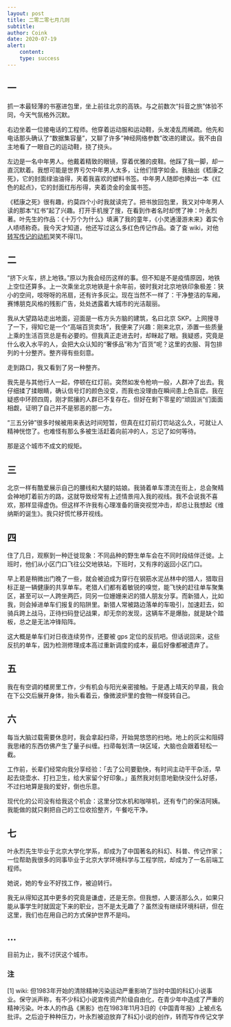 ```yaml
---
layout: post
title: 二零二零七月几则
subtitle: 
author: Coink
date: 2020-07-19
alert: 
    content: 
    type: success
---
```




## 一

抓一本最轻薄的书塞进包里，坐上前往北京的高铁。与之前数次“抖音之旅”体验不同，今天气氛格外沉默。

右边坐着一位接电话的工程师。他穿着运动服和运动鞋，头发凌乱而稀疏。他先和电话那头确认了“数据集容量”，又聊了许多“神经网络参数”改进的建议。我不由自主地看了一眼自己的运动鞋，挠了挠头。

左边是一名中年男人。他戴着精致的眼镜，穿着优雅的皮鞋。他踩了我一脚，却一直沉默着。我想可能是世界亏欠中年男人太多，让他们惜字如金。我抽出《嵇康之死》，它的封面绿油油得，夹着我喜欢的塑料书签。中年男人随即也捧出一本《红色的起点》，它的封面红彤彤得，夹着烫金的金属书签。

《嵇康之死》很有趣，约莫四个小时我就读完了。把书放回包里，我又对中年男人读的那本“红书”起了兴趣。打开手机搜了搜，在看到作者名时却愣了神：叶永烈 著。叶先生的作品：《十万个为什么》填满了我的童年，《小灵通漫游未来》着实令人啧啧称奇。我今天才知道，他还写过这么多红色传记作品。查了查 wiki，对他[转写传记的动机](https://zh.wikipedia.org/wiki/叶永烈#生平)哭笑不得[1]。



## 二

“挤下火车，挤上地铁。”原以为我会经历这样的事。但不知是不是疫情原因，地铁上空位还算多。上一次乘坐北京地铁是十余年前，彼时我对北京地铁印象极差：狭小的空间，吱呀呀的吊扇，还有许多灰尘。现在当然不一样了：干净整洁的车厢，赛博朋克风格的残影广告，处处透露着大城市的光洁靓丽。

我从大望路站走出地面，迎面是一栋方头方脑的建筑，名曰北京 SKP。上网搜寻了一下，得知它是一个“高端百货卖场”，我便来了兴趣：刚来北京，添置一些质量上乘的生活百货总是有必要的。但我真正走进去时，却眯起了眼。我疑惑，究竟是什么收入水平的人，会把大众认知的“奢侈品”称为“百货”呢？这里的衣服、背包排列的十分整齐。整齐得有些刻意。

走到路口，我又看到了另一种整齐。

我先是与其他行人一起，停顿在红灯前。突然如发令枪响一般，人群冲了出去。我仔细揉了揉眼睛，确认信号灯的颜色没变，而我也没理由在瞬间患上色盲症。我在疑惑中环顾四周，刚才熙攘的人群已不复存在。但好在剩下零星的“顽固派”们面面相觑，证明了自己并不是邪恶的那一方。

“三五分钟”很多时候被用来表达时间短暂，但真在红灯前灯罚站这么久，可就让人精神恍惚了。也难怪有那么多被生活赶着向前冲的人，忘记了如何等待。

那是这个城市不成文的规矩。



## 三

北京一样有酷爱展示自己的腰线和大腿的姑娘。我骑着单车漂流在街上，总会聚精会神地盯着前方的路，这就导致经常有上述情景闯入我的视线。我不会说我不喜欢，那样显得虚伪。但这样不许我有心理准备的唐突视觉冲击，却总让我想起《维纳斯的诞生》。我只好慌忙移开视线。



## 四

住了几日，观察到一种迁徙现象：不同品种的野生单车会在不同时段结伴迁徙。上班时，他们从小区门口飞往公交地铁站，下班时，又有序的返回小区门口。

早上若是稍微出门晚了一些，就会被迫成为穿行在钢筋水泥丛林中的猎人，猎取目标正是一辆健康的共享单车。老猎人们都有着敏锐的嗅觉，能飞快的赶往单车聚集区，甚至可以一人跨坐两匹，同另一位姗姗来迟的猎人朋友分享。而新猎人，比如我，则会掉进单车们报复的陷阱里。新猎人常被路边落单的车吸引，加速赶去，如骑兵跨上战马，正待扫码登记战果，却无奈的发现，这辆车不是爆胎，就是缺个踏板，总之是无法冲锋陷阵。

这大概是单车们对日夜连续劳作，还要被 gps 定位的反抗吧。但话说回来，这些反抗的单车，因为检测修理成本高过重新调度的成本，最后好像都被遗弃了。



## 五

我在有空调的楼房里工作，少有机会与阳光亲密接触。于是遇上晴天的早晨，我会在下公交后展开身体，抬头看着云，像微波炉里的食物一样旋转自己。



## 六

每当大脑过载需要休息时，我会拿起扫帚，开始晃悠悠的扫地。地上的灰尘和阻碍我思绪的东西仿佛产生了量子纠缠。扫帚每划清一块区域，大脑也会跟着轻松一截。

工作前，长辈们经常向我分享经验：「去了公司要勤快，有时间主动干干杂活，早起去烧壶水、打扫卫生，给大家留个好印象。」虽然我对刻意地勤快没什么好感，不过扫地算是我的爱好，倒也乐意。

现代化的公司没有给我这个机会：这里分饮水机和咖啡机，还有专门的保洁阿姨。我能做的就只剩把自己的工位收拾整齐，午餐吃干净。



## 七

叶永烈先生毕业于北京大学化学系，却成为了中国著名的科幻、科普、传记作家；一位帮助我很多的同事毕业于北京大学环境科学与工程学院，却成为了一名前端工程师。

她说，她的专业不好找工作，被迫转行。

我无从得知这其中更多的究竟是谦虚，还是无奈。但我想，人要活那么久，如果只能从事学生时就固定下来的职业，岂不是太无趣了？虽然没有继续环境科研，但在这里，我们也在用自己的方式保护世界不是吗。



## ...

目前为止，我不讨厌这个城市。

 

### 注

[1] wiki: 但1983年开始的清除精神污染运动严重影响了当时中国的科幻小说事业。保守派声称，有不少科幻小说宣传资产阶级自由化，在青少年中造成了严重的精神污染。叶本人的作品《黑影》也在1983年11月3日的《中国青年报》上被点名批评。之后迫于种种压力，叶永烈被迫放弃了科幻小说的创作，转而写作传记文学

